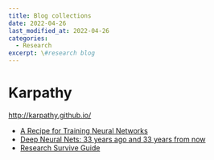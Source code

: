 ```yaml
---
title: Blog collections
date: 2022-04-26
last_modified_at: 2022-04-26
categories:
  - Research
excerpt: \#research blog
---
```


# Karpathy

http://karpathy.github.io/
- [A Recipe for Training Neural Networks](http://karpathy.github.io/2019/04/25/recipe/)
- [Deep Neural Nets: 33 years ago and 33 years from now](http://karpathy.github.io/2022/03/14/lecun1989/)
- [Research Survive Guide](http://karpathy.github.io/2016/09/07/phd/)